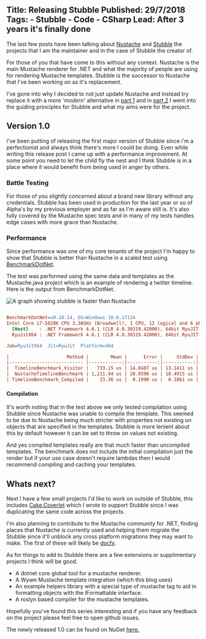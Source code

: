 Title: Releasing Stubble
Published: 29/7/2018
Tags: 
    - Stubble 
    - Code 
    - CSharp
Lead: After 3 years it's finally done
---

The last few posts have been talking about [Nustache](https://github.com/JDiamond/Nustache) and [Stubble](https://github.com/StubbleOrg/Stubble) the projects that I am the maintainer and in the case of Stubble the creator of.

For those of you that have come to this without any context.
Nustache is the main Mustache renderer for .NET and what the majority of people are using for rendering Mustache templates. 
Stubble is the successor to Nustache that I've been working on as it's replacement.

I've gone into why I decided to not just update Nustache and instead try replace it with a more *'modern'* alternative in [part 1](trimming-my-nustache-part-1) and in [part 2](trimming-my-nustache-part-2) I went into the guiding principles for Stubble and what my aims were for the project.

## Version 1.0
I've been putting of releasing the first major version of Stubble since i'm a perfectionist and always think there's more I could be doing.
Even while writing this release post I came up with a performance improvement.
At some point you need to let the child fly the nest and I think Stubble is in a place where it would benefit from being used in anger by others.

### Battle Testing
For those of you slightly concerned about a brand new library without any credentials.
Stubble has been used in production for the last year or so of Alpha's by my previous employer and as far as I'm aware still is.
It's also fully covered by the Mustache spec tests and in many of my tests handles edge cases with more grace than Nustache.

### Performance
Since performance was one of my core tenants of the project I'm happy to show that Stubble is better than Nustache in a scaled test using [BenchmarkDotNet](https://github.com/dotnet/BenchmarkDotNet).

The test was performed using the same data and templates as the Mustache.java project which is an example of rendering a twitter timeline.
Here is the output from BenchmarkDotNet.

![A graph showing stubble is faster than Nustache](/images/stubble1-0-perf.png)

``` ini

BenchmarkDotNet=v0.10.14, OS=Windows 10.0.17134
Intel Core i7-5820K CPU 3.30GHz (Broadwell), 1 CPU, 12 logical and 6 physical cores
  [Host]    : .NET Framework 4.6.1 (CLR 4.0.30319.42000), 64bit RyuJIT-v4.7.3131.0
  RyuJitX64 : .NET Framework 4.6.1 (CLR 4.0.30319.42000), 64bit RyuJIT-v4.7.3131.0

Job=RyuJitX64  Jit=RyuJit  Platform=X64  

|                     Method |        Mean |      Error |     StdDev | Scaled | ScaledSD |   Gen 0 |   Gen 1 | Allocated |
|--------------------------- |------------:|-----------:|-----------:|-------:|---------:|--------:|--------:|----------:|
|  TimelineBenchmark_Visitor |   733.15 us | 14.0487 us | 13.1411 us |   1.00 |     0.00 | 22.4609 |  2.9297 | 141.19 KB |
|  NustacheTimelineBenchmark | 1,211.94 us | 20.8596 us | 18.4915 us |   1.65 |     0.04 | 85.9375 | 11.7188 | 532.91 KB |
| TimelineBenchmark_Compiled |    23.36 us |  0.1990 us |  0.1861 us |   0.03 |     0.00 |  9.3079 |  1.3123 |  57.55 KB |
```

#### Compilation
It's worth noting that in the test above we only tested compilation using Stubble since Nustache was unable to compile the template.
This seemed to be due to Nustache being much stricter with properties not existing on objects that are specified in the templates.
Stubble is more lenient about this by default however it can be set to throw on values not existing.

And yes compiled templates really are that much faster than uncompiled templates.
The benchmark does not include the initial compilation just the render but if your use case doesn't require lambdas then I would recommend compiling and caching your templates.

## Whats next?
Next I have a few small projects I'd like to work on outside of Stubble,
this includes [Cake.Coverlet](https://github.com/Romanx/Cake.Coverlet) which I wrote to support Stubble since I was duplicating the same code across the projects.

I'm also planning to contribute to the Mustache community for .NET, finding places that Nustache is currently used and helping them migrate the Stubble since it'll unblock any cross platform migrations they may want to make. The first of these will likely be [docfx](https://github.com/dotnet/docfx).

As for things to add to Stubble there are a few extensions or supplimentary projects I think will be good.
  - A dotnet core global tool for a mustache renderer.
  - A Wyam Mustache template integration (which this blog uses)
  - An example helpers library with a special type of mustache tag to aid in formatting objects with the IFormattable interface.
  - A roslyn based compiler for the mustache templates.

Hopefully you've found this series interesting and if you have any feedback on the project please feel free to open github issues.

The newly released 1.0 can be found on NuGet [here.](https://www.nuget.org/packages/Stubble.Core)